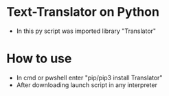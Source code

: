 # Text-Translator on Python
- In this py script was imported library "Translator"
# How to use
- In cmd or pwshell enter "pip/pip3 install Translator"
- After downloading launch script in any interpreter
